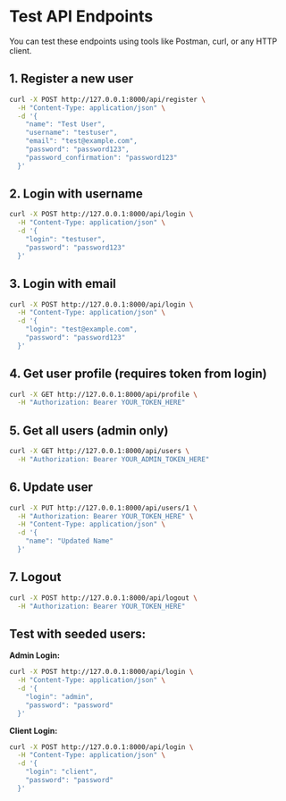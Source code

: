 # Test API Endpoints

You can test these endpoints using tools like Postman, curl, or any HTTP client.

## 1. Register a new user
```bash
curl -X POST http://127.0.0.1:8000/api/register \
  -H "Content-Type: application/json" \
  -d '{
    "name": "Test User",
    "username": "testuser",
    "email": "test@example.com",
    "password": "password123",
    "password_confirmation": "password123"
  }'
```

## 2. Login with username
```bash
curl -X POST http://127.0.0.1:8000/api/login \
  -H "Content-Type: application/json" \
  -d '{
    "login": "testuser",
    "password": "password123"
  }'
```

## 3. Login with email
```bash
curl -X POST http://127.0.0.1:8000/api/login \
  -H "Content-Type: application/json" \
  -d '{
    "login": "test@example.com",
    "password": "password123"
  }'
```

## 4. Get user profile (requires token from login)
```bash
curl -X GET http://127.0.0.1:8000/api/profile \
  -H "Authorization: Bearer YOUR_TOKEN_HERE"
```

## 5. Get all users (admin only)
```bash
curl -X GET http://127.0.0.1:8000/api/users \
  -H "Authorization: Bearer YOUR_ADMIN_TOKEN_HERE"
```

## 6. Update user
```bash
curl -X PUT http://127.0.0.1:8000/api/users/1 \
  -H "Authorization: Bearer YOUR_TOKEN_HERE" \
  -H "Content-Type: application/json" \
  -d '{
    "name": "Updated Name"
  }'
```

## 7. Logout
```bash
curl -X POST http://127.0.0.1:8000/api/logout \
  -H "Authorization: Bearer YOUR_TOKEN_HERE"
```

## Test with seeded users:

**Admin Login:**
```bash
curl -X POST http://127.0.0.1:8000/api/login \
  -H "Content-Type: application/json" \
  -d '{
    "login": "admin",
    "password": "password"
  }'
```

**Client Login:**
```bash
curl -X POST http://127.0.0.1:8000/api/login \
  -H "Content-Type: application/json" \
  -d '{
    "login": "client",
    "password": "password"
  }'
```